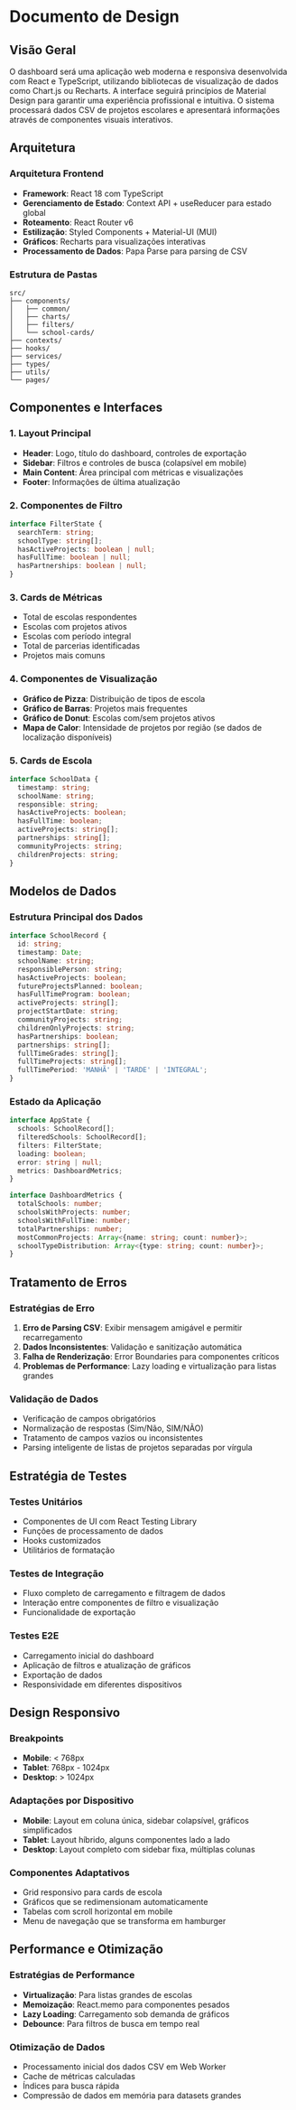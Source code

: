 # Documento de Design

## Visão Geral

O dashboard será uma aplicação web moderna e responsiva desenvolvida com React e TypeScript, utilizando bibliotecas de visualização de dados como Chart.js ou Recharts. A interface seguirá princípios de Material Design para garantir uma experiência profissional e intuitiva. O sistema processará dados CSV de projetos escolares e apresentará informações através de componentes visuais interativos.

## Arquitetura

### Arquitetura Frontend
- **Framework**: React 18 com TypeScript
- **Gerenciamento de Estado**: Context API + useReducer para estado global
- **Roteamento**: React Router v6
- **Estilização**: Styled Components + Material-UI (MUI)
- **Gráficos**: Recharts para visualizações interativas
- **Processamento de Dados**: Papa Parse para parsing de CSV

### Estrutura de Pastas
```
src/
├── components/
│   ├── common/
│   ├── charts/
│   ├── filters/
│   └── school-cards/
├── contexts/
├── hooks/
├── services/
├── types/
├── utils/
└── pages/
```

## Componentes e Interfaces

### 1. Layout Principal
- **Header**: Logo, título do dashboard, controles de exportação
- **Sidebar**: Filtros e controles de busca (colapsível em mobile)
- **Main Content**: Área principal com métricas e visualizações
- **Footer**: Informações de última atualização

### 2. Componentes de Filtro
```typescript
interface FilterState {
  searchTerm: string;
  schoolType: string[];
  hasActiveProjects: boolean | null;
  hasFullTime: boolean | null;
  hasPartnerships: boolean | null;
}
```

### 3. Cards de Métricas
- Total de escolas respondentes
- Escolas com projetos ativos
- Escolas com período integral
- Total de parcerias identificadas
- Projetos mais comuns

### 4. Componentes de Visualização
- **Gráfico de Pizza**: Distribuição de tipos de escola
- **Gráfico de Barras**: Projetos mais frequentes
- **Gráfico de Donut**: Escolas com/sem projetos ativos
- **Mapa de Calor**: Intensidade de projetos por região (se dados de localização disponíveis)

### 5. Cards de Escola
```typescript
interface SchoolData {
  timestamp: string;
  schoolName: string;
  responsible: string;
  hasActiveProjects: boolean;
  hasFullTime: boolean;
  activeProjects: string[];
  partnerships: string[];
  communityProjects: string;
  childrenProjects: string;
}
```

## Modelos de Dados

### Estrutura Principal dos Dados
```typescript
interface SchoolRecord {
  id: string;
  timestamp: Date;
  schoolName: string;
  responsiblePerson: string;
  hasActiveProjects: boolean;
  futureProjectsPlanned: boolean;
  hasFullTimeProgram: boolean;
  activeProjects: string[];
  projectStartDate: string;
  communityProjects: string;
  childrenOnlyProjects: string;
  hasPartnerships: boolean;
  partnerships: string[];
  fullTimeGrades: string[];
  fullTimeProjects: string[];
  fullTimePeriod: 'MANHÃ' | 'TARDE' | 'INTEGRAL';
}
```

### Estado da Aplicação
```typescript
interface AppState {
  schools: SchoolRecord[];
  filteredSchools: SchoolRecord[];
  filters: FilterState;
  loading: boolean;
  error: string | null;
  metrics: DashboardMetrics;
}

interface DashboardMetrics {
  totalSchools: number;
  schoolsWithProjects: number;
  schoolsWithFullTime: number;
  totalPartnerships: number;
  mostCommonProjects: Array<{name: string; count: number}>;
  schoolTypeDistribution: Array<{type: string; count: number}>;
}
```

## Tratamento de Erros

### Estratégias de Erro
1. **Erro de Parsing CSV**: Exibir mensagem amigável e permitir recarregamento
2. **Dados Inconsistentes**: Validação e sanitização automática
3. **Falha de Renderização**: Error Boundaries para componentes críticos
4. **Problemas de Performance**: Lazy loading e virtualização para listas grandes

### Validação de Dados
- Verificação de campos obrigatórios
- Normalização de respostas (Sim/Não, SIM/NÃO)
- Tratamento de campos vazios ou inconsistentes
- Parsing inteligente de listas de projetos separadas por vírgula

## Estratégia de Testes

### Testes Unitários
- Componentes de UI com React Testing Library
- Funções de processamento de dados
- Hooks customizados
- Utilitários de formatação

### Testes de Integração
- Fluxo completo de carregamento e filtragem de dados
- Interação entre componentes de filtro e visualização
- Funcionalidade de exportação

### Testes E2E
- Carregamento inicial do dashboard
- Aplicação de filtros e atualização de gráficos
- Exportação de dados
- Responsividade em diferentes dispositivos

## Design Responsivo

### Breakpoints
- **Mobile**: < 768px
- **Tablet**: 768px - 1024px  
- **Desktop**: > 1024px

### Adaptações por Dispositivo
- **Mobile**: Layout em coluna única, sidebar colapsível, gráficos simplificados
- **Tablet**: Layout híbrido, alguns componentes lado a lado
- **Desktop**: Layout completo com sidebar fixa, múltiplas colunas

### Componentes Adaptativos
- Grid responsivo para cards de escola
- Gráficos que se redimensionam automaticamente
- Tabelas com scroll horizontal em mobile
- Menu de navegação que se transforma em hamburger

## Performance e Otimização

### Estratégias de Performance
- **Virtualização**: Para listas grandes de escolas
- **Memoização**: React.memo para componentes pesados
- **Lazy Loading**: Carregamento sob demanda de gráficos
- **Debounce**: Para filtros de busca em tempo real

### Otimização de Dados
- Processamento inicial dos dados CSV em Web Worker
- Cache de métricas calculadas
- Índices para busca rápida
- Compressão de dados em memória para datasets grandes